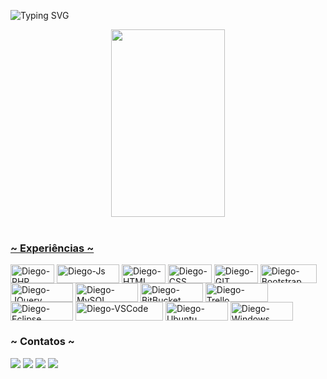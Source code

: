 <!--Title @diegomartinsoliveira-->
![Typing SVG](https://readme-typing-svg.herokuapp.com/?color=00b3ff&size=35&center=true&vCenter=true&width=1000&lines=Prazer👋;sou+Diego+Martins🚀;Desenvolvedor+Trainee;e+Estudante+de+ADS;Bem+vindo+ao+meu+perfil!) 

<div align="center">

  <a href="https://github.com/diegomartinsoliveira">
  <img width=60%" height="300px" src="https://github-readme-stats.vercel.app/api/top-langs/?username=diegomartinsoliveira&layout=compact&hide_border=true&title_name=teste&title_color=ffffff&text_color=ffffff&bg_color=0d1117" />

</div>
<div style="display: inline_block"><br>

<h3> ~ Experiências ~ </h3>

  <a href="https://github.com/diegomartinsoliveira/" target="_blank"><img align="center" alt="Diego-PHP" height="30" width="70" src="https://img.shields.io/badge/PHP-777BB4?style=for-the-badge&logo=php&logoColor=white"></a>
  <a href="https://github.com/diegomartinsoliveira/" target="_blank"><img align="center" alt="Diego-Js" height="30" width="100" href="#" src="https://img.shields.io/badge/JavaScript-323330?style=for-the-badge&logo=javascript&logoColor=F7DF1E"></a>
  <a href="https://github.com/diegomartinsoliveira/" target="_blank"><img align="center" alt="Diego-HTML" height="30" width="70" src="https://img.shields.io/badge/HTML5-E34F26?style=for-the-badge&logo=html5&logoColor=white"></a>
  <a href="https://github.com/diegomartinsoliveira/" target="_blank"><img align="center" alt="Diego-CSS" height="30" width="70" src="https://img.shields.io/badge/CSS3-1572B6?style=for-the-badge&logo=css3&logoColor=white"></a>
  <a href="https://github.com/diegomartinsoliveira/" target="_blank"><img align="center" alt="Diego-GIT" height="30" width="70" src="https://img.shields.io/badge/git-%23F05033.svg?style=for-the-badge&logo=git&logoColor=white"></a>
  <a href="https://github.com/diegomartinsoliveira/" target="_blank"><img align="center" alt="Diego-Bootstrap" height="30" width="90" src="https://img.shields.io/badge/Bootstrap-563D7C?style=for-the-badge&logo=bootstrap&logoColor=white"></a>
  <a href="https://github.com/diegomartinsoliveira/" target="_blank"><img align="center" alt="Diego-JQuery" height="30" width="100" src="https://img.shields.io/badge/jQuery-0769AD?style=for-the-badge&logo=jquery&logoColor=white"></a>
  <a href="https://github.com/diegomartinsoliveira/" target="_blank"><img align="center" alt="Diego-MySQL" height="30" width="100" src="https://img.shields.io/badge/MySQL-005C84?style=for-the-badge&logo=mysql&logoColor=white"></a>
  <a href="https://github.com/diegomartinsoliveira/" target="_blank"><img align="center" alt="Diego-BitBucket" height="30" width="100" src="https://img.shields.io/badge/Bitbucket-0747a6?style=for-the-badge&logo=bitbucket&logoColor=white"></a>
  <a href="https://github.com/diegomartinsoliveira/" target="_blank"><img align="center" alt="Diego-Trello" height="30" width="100" src="https://img.shields.io/badge/Trello-0052CC?style=for-the-badge&logo=trello&logoColor=white"></a>
  <a href="https://github.com/diegomartinsoliveira/" target="_blank"><img align="center" alt="Diego-Eclipse" height="30" width="100" src="https://img.shields.io/badge/Eclipse-2C2255?style=for-the-badge&logo=eclipse&logoColor=white"></a>
  <a href="https://github.com/diegomartinsoliveira/" target="_blank"><img align="center" alt="Diego-VSCode" height="30" width="140" src="https://img.shields.io/badge/Visual_Studio_Code-0078D4?style=for-the-badge&logo=visual%20studio%20code&logoColor=white"></a>
  <a href="https://github.com/diegomartinsoliveira/" target="_blank"><img align="center" alt="Diego-Ubuntu" height="30" width="100" src="https://img.shields.io/badge/Ubuntu-E95420?style=for-the-badge&logo=ubuntu&logoColor=white"></a>
  <a href="https://github.com/diegomartinsoliveira/" target="_blank"><img align="center" alt="Diego-Windows" height="30" width="100" src="https://img.shields.io/badge/Windows-0078D6?style=for-the-badge&logo=windows&logoColor=white"></a>

</div>
  
  <h3> ~ Contatos ~ </h3>
 
<div> 
  <a href="https://www.linkedin.com/in/diego3301/" target="_blank"><img src="https://img.shields.io/badge/-LinkedIn-%230077B5?style=for-the-badge&logo=linkedin&logoColor=white" target="_blank"></a> 
  <a href="https://instagram.com/diego.martins0" target="_blank"><img src="https://img.shields.io/badge/-Instagram-%23E4405F?style=for-the-badge&logo=instagram&logoColor=white" target="_blank"></a>
  <a href = "mailto:diegomartins0156@gmail.com"><img src="https://img.shields.io/badge/-Gmail-%23333?style=for-the-badge&logo=gmail&logoColor=white" target="_blank"></a>
  <a href="https://www.youtube.com/oheadsman" target="_blank"><img src="https://img.shields.io/badge/YouTube-FF0000?style=for-the-badge&logo=youtube&logoColor=white" target="_blank"></a>
    
</div>
